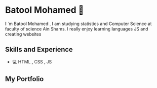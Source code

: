 # Batool Mohamed 👋

I 'm Batool Mohamed , I am studying statistics and Computer Science at faculty of science Ain Shams.
I really enjoy learning languages JS and creating websites 

## Skills and Experience
* 💻 HTML , CSS , JS 

## My Portfolio


<!--
**BatoolGasser/BatoolGasser** is a ✨ _special_ ✨ repository because its `README.md` (this file) appears on your GitHub profile.

Here are some ideas to get you started:

- 🔭 I’m currently working on ...
- 🌱 I’m currently learning ...
- 👯 I’m looking to collaborate on ...
- 🤔 I’m looking for help with ...
- 💬 Ask me about ...
- 📫 How to reach me: ...
- 😄 Pronouns: ...
- ⚡ Fun fact: ...
-->
